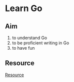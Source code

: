 # Learn Go

## Aim
1. to understand Go
2. to be proficient writing in Go
3. to have fun

## Resource
[Resource](https://www.udemy.com/course/learn-how-to-code/)
